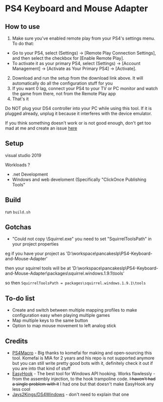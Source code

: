 # PS4 Keyboard and Mouse Adapter 

## How to use

1. Make sure you've enabled remote play from your PS4's settings menu. To do that:
  * Go to your PS4, select (Settings) -> [Remote Play Connection Settings], and then select the checkbox for [Enable Remote Play].
  * To activate it as your primary PS4, select  (Settings) -> [Account Management] -> [Activate as Your Primary PS4] -> [Activate].
2. Download and run the setup from the download link above. It will automatically do all the configuration stuff for you
3. If you want 0 lag, connect your PS4 to your TV or PC monitor and watch the game from there, not from the Remote Play app
4. That's it 

Do NOT plug your DS4 controller into your PC while using this tool. If it is plugged already, unplug it because it interferes with the device emulator.

If you think something doesn't work or is not good enough, don't get too mad at me and create an issue [here](https://github.com/starshinata/PS4-Keyboard-and-Mouse-Adapter/issues/new/choose)


## Setup
visual studio 2019

Workloads ?
* .net Development
* Windows and web develoment
  (Specifically "ClickOnce Publishing Tools"

## Build
run ` build.sh `

## Gotchas
* "Could not copy \Squirrel.exe"
you need to set "SquirrelToolsPath" in your project properties

eg if you have your project as 'D:\workspace\pancakeslp\PS4-Keyboard-and-Mouse-Adapter\'

then your squirrel tools will be at  'D:\workspace\pancakeslp\PS4-Keyboard-and-Mouse-Adapter\packages\squirrel.windows.1.9.1\tools'

so then  ` SquirrelToolsPath = packages\squirrel.windows.1.9.1\tools `


## To-do list
- Create and switch between multiple mapping profiles to make configuration easy when playing multiple games
- Map multiple keys to the same button
- Option to map mouse movement to left analog stick

## Credits

- [PS4Macro](https://github.com/komefai/PS4Macro) - Big thanks to komefai for making and open-sourcing this tool. Komefai is MIA for 2 years and his repo is not supported anymore but you can still write pretty good bots with it, definitely check it out if you are into that kind of stuff
- [EasyHook](https://easyhook.github.io) - The best tool for Windows API hooking. Works flawlessly - from the assembly injection, to the hook trampoline code. ~~I haven't had a single problem with it~~ I had one but that doesn't make EasyHook any less cool
- [Jays2Kings/DS4Windows](https://github.com/Jays2Kings/DS4Windows) - don't need to explain that one

